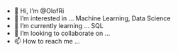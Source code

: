 - 👋 Hi, I’m @OlofRi
- 👀 I’m interested in ... Machine Learning, Data Science
- 🌱 I’m currently learning ... SQL
- 💞️ I’m looking to collaborate on ...
- 📫 How to reach me ...

<!---
OlofRi/OlofRi is a ✨ special ✨ repository because its `README.md` (this file) appears on your GitHub profile.
You can click the Preview link to take a look at your changes.
--->
